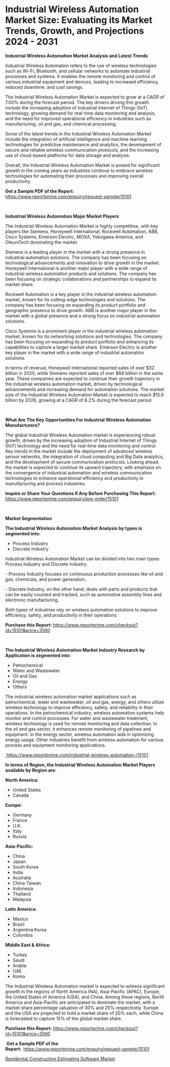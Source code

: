 <p><h1>Industrial Wireless Automation Market Size: Evaluating its Market Trends, Growth, and Projections 2024 - 2031</h1></p><p><strong>Industrial Wireless Automation Market Analysis and Latest Trends</strong></p>
<p><p>Industrial Wireless Automation refers to the use of wireless technologies such as Wi-Fi, Bluetooth, and cellular networks to automate industrial processes and systems. It enables the remote monitoring and control of various industrial equipment and devices, leading to increased efficiency, reduced downtime, and cost savings.</p><p>The Industrial Wireless Automation Market is expected to grow at a CAGR of 7.00% during the forecast period. The key drivers driving this growth include the increasing adoption of Industrial Internet of Things (IIoT) technology, growing demand for real-time data monitoring and analysis, and the need for improved operational efficiency in industries such as manufacturing, oil and gas, and chemical processing.</p><p>Some of the latest trends in the Industrial Wireless Automation Market include the integration of artificial intelligence and machine learning technologies for predictive maintenance and analytics, the development of secure and reliable wireless communication protocols, and the increasing use of cloud-based platforms for data storage and analysis.</p><p>Overall, the Industrial Wireless Automation Market is poised for significant growth in the coming years as industries continue to embrace wireless technologies for automating their processes and improving overall productivity.</p></p>
<p><strong>Get a Sample PDF of the Report:&nbsp;</strong> <a href="https://www.reportprime.com/enquiry/request-sample/15101">https://www.reportprime.com/enquiry/request-sample/15101</a></p>
<p>&nbsp;</p>
<p><strong>Industrial Wireless Automation Major Market Players</strong></p>
<p><p>The Industrial Wireless Automation Market is highly competitive, with key players like Siemens, Honeywell International, Rockwell Automation, ABB, Cisco Systems, Emerson Electric, MOXA, Yokogawa America, and OleumTech dominating the market. </p><p>Siemens is a leading player in the market with a strong presence in industrial automation solutions. The company has been focusing on technological advancements and innovation to drive growth in the market. Honeywell International is another major player with a wide range of industrial wireless automation products and solutions. The company has been focusing on strategic collaborations and partnerships to expand its market share.</p><p>Rockwell Automation is a key player in the industrial wireless automation market, known for its cutting-edge technologies and solutions. The company has been focusing on expanding its product portfolio and geographic presence to drive growth. ABB is another major player in the market with a global presence and a strong focus on industrial automation solutions.</p><p>Cisco Systems is a prominent player in the industrial wireless automation market, known for its networking solutions and technologies. The company has been focusing on expanding its product portfolio and enhancing its capabilities to capture a larger market share. Emerson Electric is another key player in the market with a wide range of industrial automation solutions.</p><p>In terms of revenue, Honeywell International reported sales of over $32 billion in 2020, while Siemens reported sales of over $68 billion in the same year. These companies are expected to continue their growth trajectory in the industrial wireless automation market, driven by technological advancements and increasing demand for automation solutions. The market size of the Industrial Wireless Automation Market is expected to reach $15.6 billion by 2026, growing at a CAGR of 8.2% during the forecast period.</p></p>
<p>&nbsp;</p>
<p><strong>What Are The Key Opportunities For Industrial Wireless Automation Manufacturers?</strong></p>
<p><p>The global Industrial Wireless Automation market is experiencing robust growth, driven by the increasing adoption of Industrial Internet of Things (IIoT) technology and the need for real-time data monitoring and control. Key trends in the market include the deployment of advanced wireless sensor networks, the integration of cloud computing and Big Data analytics, and the development of secure communication protocols. Looking ahead, the market is expected to continue its upward trajectory, with emphasis on the convergence of industrial automation and wireless communication technologies to enhance operational efficiency and productivity in manufacturing and process industries.</p></p>
<p><strong>Inquire or Share Your Questions If Any Before Purchasing This Report:</strong> <a href="https://www.reportprime.com/enquiry/pre-order/15101">https://www.reportprime.com/enquiry/pre-order/15101</a></p>
<p>&nbsp;</p>
<p><strong>Market Segmentation</strong></p>
<p><strong>The Industrial Wireless Automation Market Analysis by types is segmented into:</strong></p>
<p><ul><li>Process Industry</li><li>Discrete Industry</li></ul></p>
<p><p>Industrial Wireless Automation Market can be divided into two main types: Process Industry and Discrete Industry. </p><p>- Process Industry focuses on continuous production processes like oil and gas, chemicals, and power generation. </p><p>- Discrete Industry, on the other hand, deals with parts and products that can be easily counted and tracked, such as automotive assembly lines and electronic manufacturing.</p><p>Both types of industries rely on wireless automation solutions to improve efficiency, safety, and productivity in their operations.</p></p>
<p><strong>Purchase this Report:&nbsp;</strong><a href="https://www.reportprime.com/checkout?id=15101&price=3590">https://www.reportprime.com/checkout?id=15101&price=3590</a></p>
<p>&nbsp;</p>
<p><strong>The Industrial Wireless Automation Market Industry Research by Application is segmented into:</strong></p>
<p><ul><li>Petrochemical</li><li>Water and Wastewater</li><li>Oil and Gas</li><li>Energy</li><li>Others</li></ul></p>
<p><p>The industrial wireless automation market applications such as petrochemical, water and wastewater, oil and gas, energy, and others utilize wireless technology to improve efficiency, safety, and reliability in their operations. In the petrochemical industry, wireless automation systems help monitor and control processes. For water and wastewater treatment, wireless technology is used for remote monitoring and data collection. In the oil and gas sector, it enhances remote monitoring of pipelines and equipment. In the energy sector, wireless automation aids in optimizing energy usage. Other industries benefit from wireless automation for various process and equipment monitoring applications.</p></p>
<p><a href="https://www.reportprime.com/industrial-wireless-automation-r15101">&nbsp;https://www.reportprime.com/industrial-wireless-automation-r15101</a></p>
<p><strong>In terms of Region, the Industrial Wireless Automation Market Players available by Region are:</strong></p>
<p>
    <p> <strong> North America: </strong>
        <ul>
            <li>United States</li>
            <li>Canada</li>
        </ul>
        </p> 
    <p> <strong> Europe: </strong>
        <ul>
            <li>Germany</li>
            <li>France</li>
            <li>U.K.</li>
            <li>Italy</li>
            <li>Russia</li>
        </ul>
        </p> 
    <p> <strong> Asia-Pacific: </strong>
        <ul>
            <li>China</li>
            <li>Japan</li>
            <li>South Korea</li>
            <li>India</li>
            <li>Australia</li>
            <li>China Taiwan</li>
            <li>Indonesia</li>
            <li>Thailand</li>
            <li>Malaysia</li>
        </ul>
        </p> 
    <p> <strong> Latin America: </strong>
        <ul>
            <li>Mexico</li>
            <li>Brazil</li>
            <li>Argentina Korea</li>
            <li>Colombia</li>
        </ul>
        </p> 
    <p> <strong> Middle East & Africa: </strong>
        <ul>
            <li>Turkey</li>
            <li>Saudi</li>
            <li>Arabia</li>
            <li>UAE</li>
            <li>Korea</li>
        </ul>
    </p>
    </p>
<p><p>The Industrial Wireless Automation market is expected to witness significant growth in the regions of North America (NA), Asia-Pacific (APAC), Europe, the United States of America (USA), and China. Among these regions, North America and Asia-Pacific are anticipated to dominate the market, with a market share percentage valuation of 30% and 25% respectively. Europe and the USA are projected to hold a market share of 20% each, while China is forecasted to capture 15% of the global market share.</p></p>
<p><strong>Purchase this Report: </strong><a href="https://www.reportprime.com/checkout?id=15101&price=3590">https://www.reportprime.com/checkout?id=15101&price=3590</a></p>
<p>&nbsp;<strong>Get a Sample PDF of the Report:&nbsp;&nbsp;</strong><a href="https://www.reportprime.com/enquiry/request-sample/15101">https://www.reportprime.com/enquiry/request-sample/15101</a></p>
<p><strong></strong></p>
<p><p><a href="https://github.com/HenrietteMills1/Market-Research-Report-List-2/blob/main/residential-construction-estimating-software-market.md">Residential Construction Estimating Software Market</a></p></p>